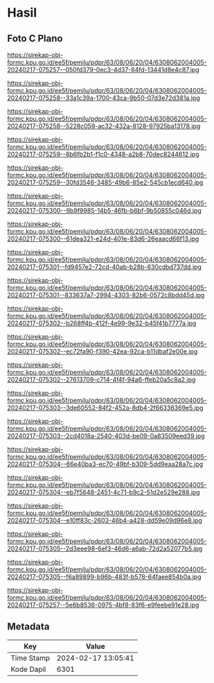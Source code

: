 # Hasil

## Foto C Plano

https://sirekap-obj-formc.kpu.go.id/ee5f/pemilu/pdpr/63/08/06/20/04/6308062004005-20240217-075257--050fd379-0ec3-4d37-84fd-13441d8e4c87.jpg

https://sirekap-obj-formc.kpu.go.id/ee5f/pemilu/pdpr/63/08/06/20/04/6308062004005-20240217-075258--33a1c39a-1700-43ca-9b50-07d3e72d381a.jpg

https://sirekap-obj-formc.kpu.go.id/ee5f/pemilu/pdpr/63/08/06/20/04/6308062004005-20240217-075258--5228c059-ac32-432a-8128-97925ba13178.jpg

https://sirekap-obj-formc.kpu.go.id/ee5f/pemilu/pdpr/63/08/06/20/04/6308062004005-20240217-075259--8b6fb2b1-f1c0-4348-a2b8-70dec8244612.jpg

https://sirekap-obj-formc.kpu.go.id/ee5f/pemilu/pdpr/63/08/06/20/04/6308062004005-20240217-075259--30fd3546-3485-49b6-85e2-545cb1ecd640.jpg

https://sirekap-obj-formc.kpu.go.id/ee5f/pemilu/pdpr/63/08/06/20/04/6308062004005-20240217-075300--9b9f9985-14b5-46fb-b6bf-9b50855c046d.jpg

https://sirekap-obj-formc.kpu.go.id/ee5f/pemilu/pdpr/63/08/06/20/04/6308062004005-20240217-075300--61dea321-e24d-401e-83d6-26eaacd66f13.jpg

https://sirekap-obj-formc.kpu.go.id/ee5f/pemilu/pdpr/63/08/06/20/04/6308062004005-20240217-075301--fd9457e2-72cd-40ab-b28b-630cdbd737dd.jpg

https://sirekap-obj-formc.kpu.go.id/ee5f/pemilu/pdpr/63/08/06/20/04/6308062004005-20240217-075301--833637a7-2994-4303-82b6-0572c8bdd45d.jpg

https://sirekap-obj-formc.kpu.go.id/ee5f/pemilu/pdpr/63/08/06/20/04/6308062004005-20240217-075302--b268ff4b-412f-4e99-9e32-b45f41b7777a.jpg

https://sirekap-obj-formc.kpu.go.id/ee5f/pemilu/pdpr/63/08/06/20/04/6308062004005-20240217-075302--ec72fa90-f390-42ea-92ca-b11dbaf2e00e.jpg

https://sirekap-obj-formc.kpu.go.id/ee5f/pemilu/pdpr/63/08/06/20/04/6308062004005-20240217-075302--27613709-c714-4f4f-94a6-ffeb20a5c8a2.jpg

https://sirekap-obj-formc.kpu.go.id/ee5f/pemilu/pdpr/63/08/06/20/04/6308062004005-20240217-075303--3de60552-84f2-452a-8db4-2f66336369e5.jpg

https://sirekap-obj-formc.kpu.go.id/ee5f/pemilu/pdpr/63/08/06/20/04/6308062004005-20240217-075303--2cd4018a-2540-403d-be09-0a83509eed39.jpg

https://sirekap-obj-formc.kpu.go.id/ee5f/pemilu/pdpr/63/08/06/20/04/6308062004005-20240217-075304--66e40ba3-ec70-49bf-b309-5dd9eaa28a7c.jpg

https://sirekap-obj-formc.kpu.go.id/ee5f/pemilu/pdpr/63/08/06/20/04/6308062004005-20240217-075304--eb7f5648-2451-4c71-b9c2-51d2e529e288.jpg

https://sirekap-obj-formc.kpu.go.id/ee5f/pemilu/pdpr/63/08/06/20/04/6308062004005-20240217-075304--e10ff83c-2603-46b4-a428-dd59e09d96e8.jpg

https://sirekap-obj-formc.kpu.go.id/ee5f/pemilu/pdpr/63/08/06/20/04/6308062004005-20240217-075305--2d3eee98-6ef3-46d6-a6ab-72d2a52077b5.jpg

https://sirekap-obj-formc.kpu.go.id/ee5f/pemilu/pdpr/63/08/06/20/04/6308062004005-20240217-075305--f6a89899-b96b-483f-b578-64faee854b0a.jpg

https://sirekap-obj-formc.kpu.go.id/ee5f/pemilu/pdpr/63/08/06/20/04/6308062004005-20240217-075257--5e6b8536-0975-4bf8-83f6-e9feebe91e28.jpg


## Metadata

| Key        | Value               |
| ---------- | ------------------- |
| Time Stamp | 2024-02-17 13:05:41 |
| Kode Dapil | 6301                |



